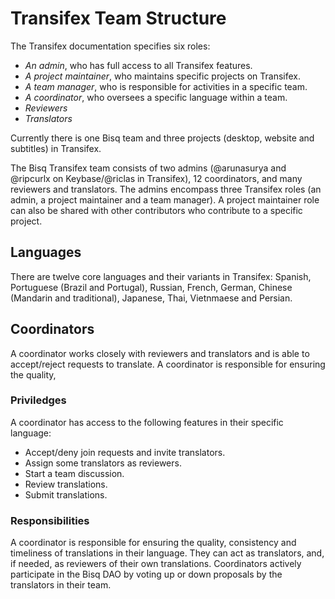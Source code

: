 # Transifex Team Structure

The Transifex documentation specifies six roles:
- *An admin*, who has full access to all Transifex features.
- *A project maintainer*, who maintains specific projects on Transifex.
- *A team manager*, who is responsible for activities in a specific team.
- *A coordinator*, who oversees a specific language within a team.
- *Reviewers*
- *Translators*

Currently there is one Bisq team and three projects (desktop, website and subtitles) in Transifex.

The Bisq Transifex team consists of two admins (@arunasurya and @ripcurlx on Keybase/@riclas in Transifex), 12 coordinators, and many reviewers and translators. The admins encompass three Transifex roles (an admin, a project maintainer and a team manager). A project maintainer role can also be shared with other contributors who contribute to a specific project.

## Languages
There are twelve core languages and their variants in Transifex: Spanish, Portuguese (Brazil and Portugal), Russian, French, German, Chinese (Mandarin and traditional), Japanese, Thai, Vietnmaese and Persian.

## Coordinators
A coordinator works closely with reviewers and translators and is able to accept/reject requests to translate.
A coordinator is responsible for ensuring the quality, 

### Priviledges
A coordinator has access to the following features in their specific language:
- Accept/deny join requests and invite translators.
- Assign some translators as reviewers.
- Start a team discussion.
- Review translations.
- Submit translations.

### Responsibilities
A coordinator is responsible for ensuring the quality, consistency and timeliness of translations in their language.
They can act as translators, and, if needed, as reviewers of their own translations. 
Coordinators actively participate in the Bisq DAO by voting up or down proposals by the translators in their team.
